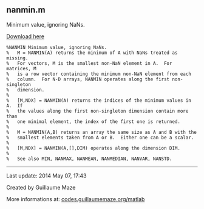 ## nanmin.m ##
Minimum value, ignoring NaNs.

[Download here](http://guillaumemaze.googlecode.com/svn/trunk/matlab/codes/mcentral/nanmin.m)

```
%NANMIN Minimum value, ignoring NaNs.
%   M = NANMIN(A) returns the minimum of A with NaNs treated as missing. 
%   For vectors, M is the smallest non-NaN element in A.  For matrices, M
%   is a row vector containing the minimum non-NaN element from each
%   column.  For N-D arrays, NANMIN operates along the first non-singleton
%   dimension.
%
%   [M,NDX] = NANMIN(A) returns the indices of the minimum values in A.  If
%   the values along the first non-singleton dimension contain more than
%   one minimal element, the index of the first one is returned.
%  
%   M = NANMIN(A,B) returns an array the same size as A and B with the
%   smallest elements taken from A or B.  Either one can be a scalar.
%
%   [M,NDX] = NANMIN(A,[],DIM) operates along the dimension DIM.
%
%   See also MIN, NANMAX, NANMEAN, NANMEDIAN, NANVAR, NANSTD.
```

---

Last update: 2014 May 07, 17:43

Created by Guillaume Maze

More informations at: [codes.guillaumemaze.org/matlab](http://codes.guillaumemaze.org/matlab)